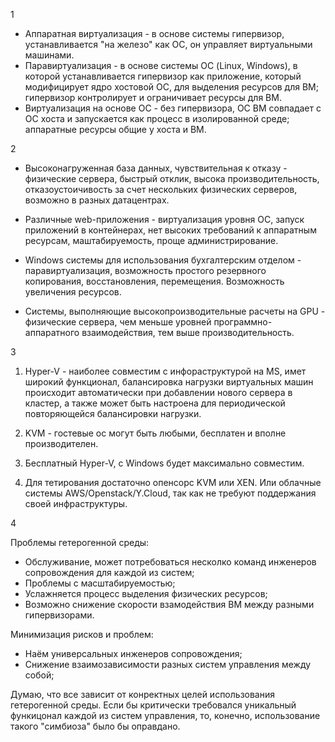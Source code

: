 1 
* Аппаратная виртуализация - в основе системы гипервизор, устанавливается "на железо" как ОС, он управляет виртуальными машинами.
* Паравиртуализация - в основе системы ОС (Linux, Windows), в которой устанавливается гипервизор как приложение, который модифицирует ядро хостовой ОС, для выделения ресурсов для ВМ; гипервизор контролирует и ограничивает ресурсы для ВМ.
* Виртуализация на основе ОС - без гипервизора, ОС ВМ совпадает с ОС хоста и запускается как процесс в изолированной среде; аппаратные ресурсы общие у хоста и ВМ.

2
* Высоконагруженная база данных, чувствительная к отказу - физические сервера, быстрый отклик, высока производительность, отказоустоичивость за счет нескольких физических серверов, возможно в разных датацентрах.

* Различные web-приложения - виртуализация уровня ОС, запуск приложений в контейнерах, нет высоких требований к аппаратным ресурсам, маштабируемость, проще администрирование.

* Windows системы для использования бухгалтерским отделом - паравиртуализация, возможность простого резервного копирования, восстановления, перемещения. Возможность увеличения ресурсов.

* Системы, выполняющие высокопроизводительные расчеты на GPU - физические сервера, чем меньше уровней программно-аппаратного взаимодействия, тем выше производительность.

3

1. Hyper-V - наиболее совместим с инфораструктурой на MS, имет широкий функционал, балансировка нагрузки виртуальных машин происходит автоматически при добавлении нового сервера в кластер, а также может быть настроена для периодической повторяющейся балансировки нагрузки.

2. KVM - гостевые ос могут быть любыми, бесплатен и вполне производителен.
    
3. Бесплатный Hyper-V, с Windows  будет максимально совместим.
       
4. Для тетирования достаточно опенсорс KVM или XEN. Или облачные системы AWS/Openstack/Y.Cloud, так как не требуют поддержания своей инфраструктуры.

4

Проблемы гетерогенной среды:
* Обслуживание, может потребоваться несколко команд инженеров сопровождения для каждой из систем;
* Проблемы с масштабируемостью;
* Услажняется процесс выделения физических ресурсов;
* Возможно снижение скорости взамодействия ВМ между разными гипервизорами.
      
Минимизация рисков и проблем:
* Наём универсальных инженеров сопровождения;       
* Снижение взаимозависимости разных систем управления между собой;
    
Думаю, что все зависит от конректных целей использования гетерогенной среды. Если бы критически требовался уникальный функицонал каждой из систем управления, то, конечно, использование такого "симбиоза" было бы оправдано.
